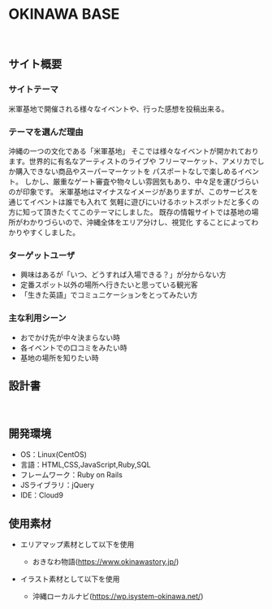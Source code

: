 # OKINAWA BASE
​
## サイト概要
### サイトテーマ
米軍基地で開催される様々なイベントや、行った感想を投稿出来る。
​
### テーマを選んだ理由
沖縄の一つの文化である「米軍基地」
そこでは様々なイベントが開かれております。世界的に有名なアーティストのライブや
フリーマーケット、アメリカでしか購入できない商品やスーパーマーケットを
パスポートなしで楽しめるイベント。
しかし、厳重なゲート審査や物々しい雰囲気もあり、中々足を運びづらいのが印象です。
米軍基地はマイナスなイメージがありますが、このサービスを通じてイベントは誰でも入れて
気軽に遊びにいけるホットスポットだと多くの方に知って頂きたくてこのテーマにしました。
既存の情報サイトでは基地の場所がわかりづらいので、沖縄全体をエリア分けし、視覚化
することによってわかりやすくしました。
​
### ターゲットユーザ
* 興味はあるが「いつ、どうすれば入場できる？」が分からない方
* 定番スポット以外の場所へ行きたいと思っている観光客
* 「生きた英語」でコミュニケーションをとってみたい方
​
### 主な利用シーン
* おでかけ先が中々決まらない時
* 各イベントでの口コミをみたい時
* 基地の場所を知りたい時
​
## 設計書
<!--テーマを設定・提出する時点では不要です-->
​
## 開発環境
- OS：Linux(CentOS)
- 言語：HTML,CSS,JavaScript,Ruby,SQL
- フレームワーク：Ruby on Rails
- JSライブラリ：jQuery
- IDE：Cloud9
​
## 使用素材
- エリアマップ素材として以下を使用
  - おきなわ物語(https://www.okinawastory.jp/)

- イラスト素材として以下を使用
  - 沖縄ローカルナビ(https://wp.isystem-okinawa.net/)